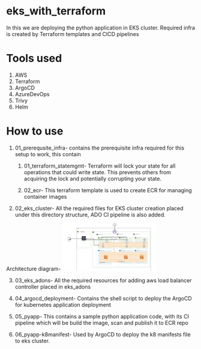 # eks_with_terraform
In this we are deploying the python application in EKS cluster. Required infra is created by Terraform templates and CICD pipelines

# Tools used
1. AWS
2. Terraform
3. ArgoCD
4. AzureDevOps
5. Trivy 
6. Helm

# How to use
1. 01_prerequsite_infra- contains the prerequisite infra required for this setup to work, this contain 
    1. 01_terraform_statemgmt- Terraform will lock your state for all operations that could write state. This prevents others from acquiring the lock and potentially corrupting your state.

    2. 02_ecr- This terraform template is used to create ECR for managing container images

2. 02_eks_cluster- All the required files for EKS cluster creation placed under this directory structure, ADO CI pipeline is also added.

Architecture diagram-
<img src="./02_eks_cluster/EKS_Network_Setup.png" alt="AWS VPC 2 Tier Architecture diagram" width="250"/>

3. 03_eks_adons- All the required resources for adding aws load balancer controller placed in eks_adons

4. 04_argocd_deployment- Contains the shell script to deploy the ArgoCD for kubernetes application deployment

5. 05_pyapp- This contains a sample python application code, with its CI pipeline which will be build the image, scan and publish it to ECR repo

6. 06_pyapp-k8manifest- Used by ArgoCD to deploy the k8 manifests file to eks cluster.
